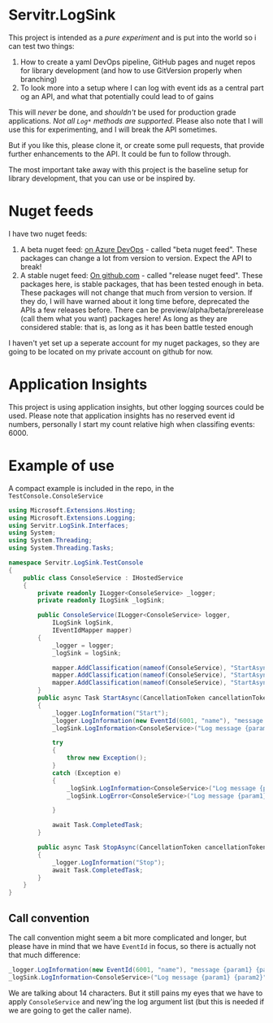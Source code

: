 # Servitr.LogSink
This project is intended as a _pure experiment_ and is put into the world so i can test two things:

1. How to create a yaml DevOps pipeline, GitHub pages and nuget repos for library development (and how to use GitVersion properly when branching)
2. To look more into a setup where I can log with event ids as a central part og an API, and what that potentially could lead to of gains

This will _never_ be done, and _shouldn't_ be used for production grade applications. _Not all `Log*` methods are supported_. Please also note that I will use this for experimenting, and I will break the API sometimes.

But if you like this, please clone it, or create some pull requests, that provide further enhancements to the API. It could be fun to follow through.

The most important take away with this project is the baseline setup for library development, that you can use or be inspired by.

# Nuget feeds
I have two nuget feeds:

1. A beta nuget feed:  [on Azure DevOps](https://dev.azure.com/servitr/Servitr.LogSink/_packaging?_a=feed&feed=Servitr.LogSink) - called "beta nuget feed". These packages can change a lot from version to version. Expect the API to break!
2. A stable nuget feed: [On github.com](https://github.com/mslot?tab=packages) - called "release nuget feed". These packages here, is stable packages, that has been tested enough in beta. These packages will not change that much from version to version. If they do, I will have warned about it long time before, deprecated the APIs a few releases before. There can be preview/alpha/beta/prerelease (call them what you want) packages here! As long as they are considered stable: that is, as long as it has been battle tested enough

I haven't yet set up a seperate account for my nuget packages, so they are going to be located on my private account on github for now.

# Application Insights
This project is using application insights, but other logging sources could be used. Please note that application insights has no reserved event id numbers, personally I start my count relative high when classifing events: 6000. 

# Example of use
A compact example is included in the repo, in the `TestConsole.ConsoleService`

```csharp
using Microsoft.Extensions.Hosting;
using Microsoft.Extensions.Logging;
using Servitr.LogSink.Interfaces;
using System;
using System.Threading;
using System.Threading.Tasks;

namespace Servitr.LogSink.TestConsole
{
    public class ConsoleService : IHostedService
    {
        private readonly ILogger<ConsoleService> _logger;
        private readonly ILogSink _logSink;

        public ConsoleService(ILogger<ConsoleService> logger,
            ILogSink logSink,
            IEventIdMapper mapper)
        {
            _logger = logger;
            _logSink = logSink;

            mapper.AddClassification(nameof(ConsoleService), "StartAsync", 60, "Test", null, 6001, "something_happened");
            mapper.AddClassification(nameof(ConsoleService), "StartAsync", 60, "Test", typeof(Exception), 6099, "exception_happened");
            mapper.AddClassification(nameof(ConsoleService), "StartAsync", 60, "Test", typeof(OutOfMemoryException), 6099, "exception_happened");
        }
        public async Task StartAsync(CancellationToken cancellationToken)
        {
            _logger.LogInformation("Start");
            _logger.LogInformation(new EventId(6001, "name"), "message {param1} {param2}", "this is parameter 1", "this is parameter 2");
            _logSink.LogInformation<ConsoleService>("Log message {param1} {param2}", new string[] { "this is parameter 1", "this is parameter 2" }, 60);

            try
            {
                throw new Exception();
            }
            catch (Exception e)
            {
                _logSink.LogInformation<ConsoleService>("Log message {param1} {param2}", new string[] { "this is parameter 1", "this is parameter 2" }, 60, e);
                _logSink.LogError<ConsoleService>("Log message {param1} {param2}", new string[] { "this is parameter 1", "this is parameter 2" }, 60, e);

            }

            await Task.CompletedTask;
        }

        public async Task StopAsync(CancellationToken cancellationToken)
        {
            _logger.LogInformation("Stop");
            await Task.CompletedTask;
        }
    }
}

```

## Call convention
The call convention might seem a bit more complicated and longer, but please have in mind that we have `EventId` in focus, so there is actually not that much difference:

```csharp
_logger.LogInformation(new EventId(6001, "name"), "message {param1} {param2}", "this is parameter 1", "this is parameter 2");
_logSink.LogInformation<ConsoleService>("Log message {param1} {param2}", new string[] { "this is parameter 1", "this is parameter 2" }, 60);
```

We are talking about 14 characters. But it still pains my eyes that we have to apply `ConsoleService` and new'ing the log argument list (but this is needed if we are going to get the caller name).